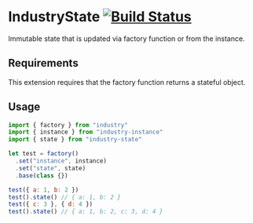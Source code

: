 # IndustryState [![Build Status](https://travis-ci.org/invrs/industry-state.svg?branch=master)](https://travis-ci.org/invrs/industry-state)

Immutable state that is updated via factory function or from the instance.

## Requirements

This extension requires that the factory function returns a stateful object.

## Usage

```js
import { factory } from "industry"
import { instance } from "industry-instance"
import { state } from "industry-state"

let test = factory()
  .set("instance", instance)
  .set("state", state)
  .base(class {})

test({ a: 1, b: 2 })
test().state() // { a: 1, b: 2 }
test({ c: 3 }, { d: 4 })
test().state() // { a: 1, b: 2, c: 3, d: 4 }
```
